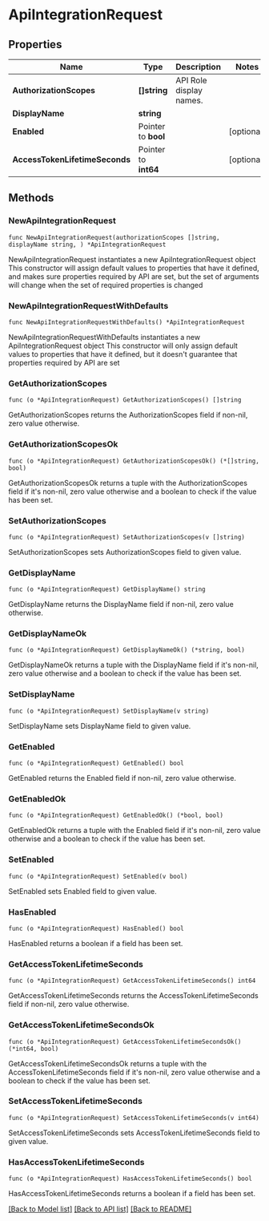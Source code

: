 # ApiIntegrationRequest

## Properties

Name | Type | Description | Notes
------------ | ------------- | ------------- | -------------
**AuthorizationScopes** | **[]string** | API Role display names.  | 
**DisplayName** | **string** |  | 
**Enabled** | Pointer to **bool** |  | [optional] 
**AccessTokenLifetimeSeconds** | Pointer to **int64** |  | [optional] 

## Methods

### NewApiIntegrationRequest

`func NewApiIntegrationRequest(authorizationScopes []string, displayName string, ) *ApiIntegrationRequest`

NewApiIntegrationRequest instantiates a new ApiIntegrationRequest object
This constructor will assign default values to properties that have it defined,
and makes sure properties required by API are set, but the set of arguments
will change when the set of required properties is changed

### NewApiIntegrationRequestWithDefaults

`func NewApiIntegrationRequestWithDefaults() *ApiIntegrationRequest`

NewApiIntegrationRequestWithDefaults instantiates a new ApiIntegrationRequest object
This constructor will only assign default values to properties that have it defined,
but it doesn't guarantee that properties required by API are set

### GetAuthorizationScopes

`func (o *ApiIntegrationRequest) GetAuthorizationScopes() []string`

GetAuthorizationScopes returns the AuthorizationScopes field if non-nil, zero value otherwise.

### GetAuthorizationScopesOk

`func (o *ApiIntegrationRequest) GetAuthorizationScopesOk() (*[]string, bool)`

GetAuthorizationScopesOk returns a tuple with the AuthorizationScopes field if it's non-nil, zero value otherwise
and a boolean to check if the value has been set.

### SetAuthorizationScopes

`func (o *ApiIntegrationRequest) SetAuthorizationScopes(v []string)`

SetAuthorizationScopes sets AuthorizationScopes field to given value.


### GetDisplayName

`func (o *ApiIntegrationRequest) GetDisplayName() string`

GetDisplayName returns the DisplayName field if non-nil, zero value otherwise.

### GetDisplayNameOk

`func (o *ApiIntegrationRequest) GetDisplayNameOk() (*string, bool)`

GetDisplayNameOk returns a tuple with the DisplayName field if it's non-nil, zero value otherwise
and a boolean to check if the value has been set.

### SetDisplayName

`func (o *ApiIntegrationRequest) SetDisplayName(v string)`

SetDisplayName sets DisplayName field to given value.


### GetEnabled

`func (o *ApiIntegrationRequest) GetEnabled() bool`

GetEnabled returns the Enabled field if non-nil, zero value otherwise.

### GetEnabledOk

`func (o *ApiIntegrationRequest) GetEnabledOk() (*bool, bool)`

GetEnabledOk returns a tuple with the Enabled field if it's non-nil, zero value otherwise
and a boolean to check if the value has been set.

### SetEnabled

`func (o *ApiIntegrationRequest) SetEnabled(v bool)`

SetEnabled sets Enabled field to given value.

### HasEnabled

`func (o *ApiIntegrationRequest) HasEnabled() bool`

HasEnabled returns a boolean if a field has been set.

### GetAccessTokenLifetimeSeconds

`func (o *ApiIntegrationRequest) GetAccessTokenLifetimeSeconds() int64`

GetAccessTokenLifetimeSeconds returns the AccessTokenLifetimeSeconds field if non-nil, zero value otherwise.

### GetAccessTokenLifetimeSecondsOk

`func (o *ApiIntegrationRequest) GetAccessTokenLifetimeSecondsOk() (*int64, bool)`

GetAccessTokenLifetimeSecondsOk returns a tuple with the AccessTokenLifetimeSeconds field if it's non-nil, zero value otherwise
and a boolean to check if the value has been set.

### SetAccessTokenLifetimeSeconds

`func (o *ApiIntegrationRequest) SetAccessTokenLifetimeSeconds(v int64)`

SetAccessTokenLifetimeSeconds sets AccessTokenLifetimeSeconds field to given value.

### HasAccessTokenLifetimeSeconds

`func (o *ApiIntegrationRequest) HasAccessTokenLifetimeSeconds() bool`

HasAccessTokenLifetimeSeconds returns a boolean if a field has been set.


[[Back to Model list]](../README.md#documentation-for-models) [[Back to API list]](../README.md#documentation-for-api-endpoints) [[Back to README]](../README.md)


